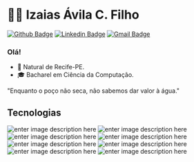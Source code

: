 # 👨‍🚀 Izaias Ávila C. Filho

[![Github Badge](https://img.shields.io/badge/-Github-000?style=for-the-badge&logo=Github&logoColor=white&link=https://github.com/izaiasavila)](https://github.com/izaiasavila)
[![Linkedin Badge](https://img.shields.io/badge/-LinkedIn-blue?style=for-the-badge&logo=Linkedin&logoColor=white&link=https://www.linkedin.com/in/izaiasavila/)](https://www.linkedin.com/in/izaiasavila/)
[![Gmail Badge](https://img.shields.io/badge/-Gmail-c14438?style=for-the-badge&logo=Email&logoColor=white&link=mailto:izaias@softwaresobmedida.com)](mailto:izaias@softwaresobmedida.com)

### Olá!

- :round_pushpin: Natural de Recife-PE.
- 🎓 Bacharel em Ciência da Computação.

>
  "Enquanto o poço não seca, não sabemos dar valor à água."
>


##   Tecnologias 
![enter image description here](https://img.shields.io/badge/-NodeJS-339933?style=for-the-badge&logo=Node.JS&logoColor=white)
![enter image description here](https://img.shields.io/badge/-Javascript-F7DF1E?style=for-the-badge&logo=JavaScript&logoColor=black)
![enter image description here](https://img.shields.io/badge/-Java-007396?style=for-the-badge&logo=Java&logoColor=white)
![enter image description here](https://img.shields.io/badge/-Spring-6DB33F?style=for-the-badge&logo=Spring&logoColor=white)
![enter image description here](https://img.shields.io/badge/-React-61DAFB?style=for-the-badge&logo=React&logoColor=white) 
![enter image description here](https://img.shields.io/badge/-Angular-DD0031?style=for-the-badge&logo=Angular&logoColor=white) 
![enter image description here](https://img.shields.io/badge/-CSharp-239120?style=for-the-badge&logo=C-Sharp&logoColor=white) 
![enter image description here](https://img.shields.io/badge/-.NET-5C2D91?style=for-the-badge&logo=.NET&logoColor=white)
